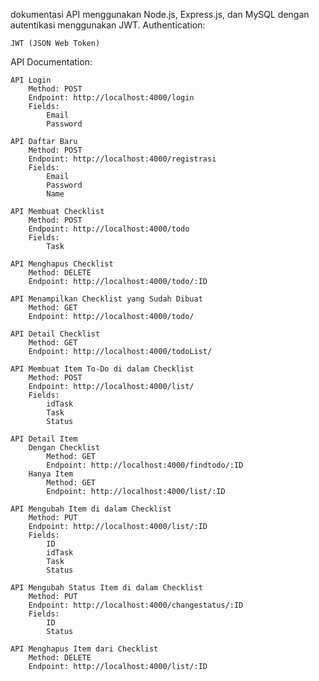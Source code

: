 dokumentasi API  menggunakan Node.js, Express.js, dan MySQL dengan autentikasi menggunakan JWT.
Authentication:

    JWT (JSON Web Token)

API Documentation:

    API Login
        Method: POST
        Endpoint: http://localhost:4000/login
        Fields:
            Email
            Password

    API Daftar Baru
        Method: POST
        Endpoint: http://localhost:4000/registrasi
        Fields:
            Email
            Password
            Name

    API Membuat Checklist
        Method: POST
        Endpoint: http://localhost:4000/todo
        Fields:
            Task

    API Menghapus Checklist
        Method: DELETE
        Endpoint: http://localhost:4000/todo/:ID

    API Menampilkan Checklist yang Sudah Dibuat
        Method: GET
        Endpoint: http://localhost:4000/todo/

    API Detail Checklist
        Method: GET
        Endpoint: http://localhost:4000/todoList/

    API Membuat Item To-Do di dalam Checklist
        Method: POST
        Endpoint: http://localhost:4000/list/
        Fields:
            idTask
            Task
            Status

    API Detail Item
        Dengan Checklist
            Method: GET
            Endpoint: http://localhost:4000/findtodo/:ID
        Hanya Item
            Method: GET
            Endpoint: http://localhost:4000/list/:ID

    API Mengubah Item di dalam Checklist
        Method: PUT
        Endpoint: http://localhost:4000/list/:ID
        Fields:
            ID
            idTask
            Task
            Status

    API Mengubah Status Item di dalam Checklist
        Method: PUT
        Endpoint: http://localhost:4000/changestatus/:ID
        Fields:
            ID
            Status

    API Menghapus Item dari Checklist
        Method: DELETE
        Endpoint: http://localhost:4000/list/:ID